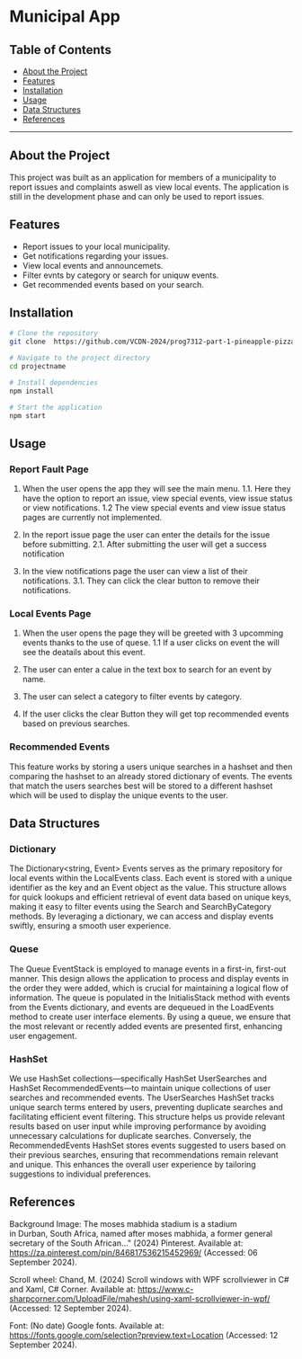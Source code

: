 # Municipal App

## Table of Contents
- [About the Project](#about-the-project)
- [Features](#features)
- [Installation](#installation)
- [Usage](#usage)
- [Data Structures](#data-structures)
- [References](#references)

---

## About the Project
This project was built as an application for members of a municipality to report issues and complaints aswell as view local events. The application is still in the development phase and can only be used to report issues.

## Features
- Report issues to your local municipality.
- Get notifications regarding your issues.
- View local events and announcemets.
- Filter evnts by category or search for uniquw events.
- Get recommended events based on your search.

## Installation
```bash
# Clone the repository
git clone  https://github.com/VCDN-2024/prog7312-part-1-pineapple-pizza25 

# Navigate to the project directory
cd projectname

# Install dependencies
npm install

# Start the application
npm start

```

## Usage

### Report Fault Page
1. When the user opens the app they will see the main menu.
1.1. Here they have the option to report an issue, view special events, view issue status or view notifications.
1.2 The view special events and view issue status pages are currently not implemented.

2. In the report issue page the user can enter the details for the issue before submitting.
2.1. After submitting the user will get a success notification

3. In the view notifications page the user can view a list of their notifications.
3.1. They can click the clear button to remove their notifications.


### Local Events Page

1. When the user opens the page they will be greeted with 3 upcomming events thanks to the use of quese.
1.1 If a user clicks on event the will see the deatails about this event.

2. The user can enter a calue in the text box to search for an event by name.

3. The user can select a category to filter events by category.

4. If the user clicks the clear Button they will get top recommended events based on previous searches.


### Recommended Events

This feature works by storing a users unique searches in a hashset and then comparing the hashset to an already stored dictionary of events.
The events that match the users searches best will be stored to a different hashset which will be used to display the unique events to the user.


## Data Structures

### Dictionary

The Dictionary<string, Event> Events serves as the primary repository for local events within the LocalEvents class. 
Each event is stored with a unique identifier as the key and an Event object as the value. 
This structure allows for quick lookups and efficient retrieval of event data based on unique keys, making it easy to filter events using the Search and SearchByCategory methods. 
By leveraging a dictionary, we can access and display events swiftly, ensuring a smooth user experience.

### Quese

The Queue<Event> EventStack is employed to manage events in a first-in, first-out manner. 
This design allows the application to process and display events in the order they were added, 
which is crucial for maintaining a logical flow of information. 
The queue is populated in the InitialisStack method with events from the Events dictionary, 
and events are dequeued in the LoadEvents method to create user interface elements. 
By using a queue, we ensure that the most relevant or recently added events are presented first, enhancing user engagement.

### HashSet

We use HashSet collections—specifically HashSet<string> UserSearches and HashSet<Event> RecommendedEvents—to maintain unique collections of user searches and recommended events. 
The UserSearches HashSet tracks unique search terms entered by users, preventing duplicate searches and facilitating efficient event filtering. 
This structure helps us provide relevant results based on user input while improving performance by avoiding unnecessary calculations for duplicate searches. 
Conversely, the RecommendedEvents HashSet stores events suggested to users based on their previous searches, ensuring that recommendations remain relevant and unique. 
This enhances the overall user experience by tailoring suggestions to individual preferences.


## References

Background Image:
The moses mabhida stadium is a stadium in Durban, South Africa, named after moses mabhida, a former general secretary of the South African..." (2024) Pinterest. Available at: https://za.pinterest.com/pin/846817536215452969/ (Accessed: 06 September 2024). 

Scroll wheel:
Chand, M. (2024) Scroll windows with WPF scrollviewer in C# and Xaml, C# Corner. Available at: https://www.c-sharpcorner.com/UploadFile/mahesh/using-xaml-scrollviewer-in-wpf/ (Accessed: 12 September 2024). 

Font:
(No date) Google fonts. Available at: https://fonts.google.com/selection?preview.text=Location (Accessed: 12 September 2024). 
